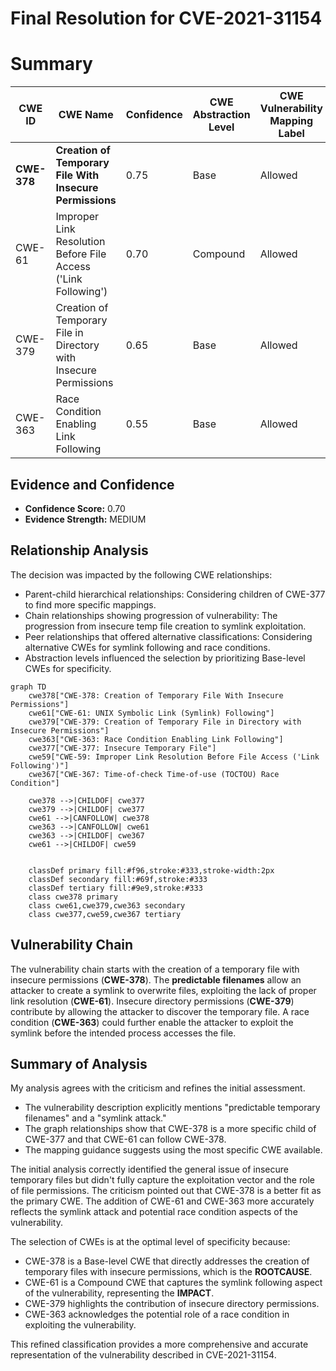 # Final Resolution for CVE-2021-31154

# Summary
| CWE ID | CWE Name | Confidence | CWE Abstraction Level | CWE Vulnerability Mapping Label | CWE-Vulnerability Mapping Notes |
|---|---|---|---|---|---|
| **CWE-378** | **Creation of Temporary File With Insecure Permissions** | 0.75 | Base | Allowed | Primary CWE |
| CWE-61 | Improper Link Resolution Before File Access ('Link Following') | 0.70 | Compound | Allowed | Secondary Candidate |
| CWE-379 | Creation of Temporary File in Directory with Insecure Permissions | 0.65 | Base | Allowed | Secondary Candidate |
| CWE-363 | Race Condition Enabling Link Following | 0.55 | Base | Allowed | Secondary Candidate |

## Evidence and Confidence

*   **Confidence Score:** 0.70
*   **Evidence Strength:** MEDIUM

## Relationship Analysis
The decision was impacted by the following CWE relationships:
  - Parent-child hierarchical relationships: Considering children of CWE-377 to find more specific mappings.
  - Chain relationships showing progression of vulnerability: The progression from insecure temp file creation to symlink exploitation.
  - Peer relationships that offered alternative classifications: Considering alternative CWEs for symlink following and race conditions.
  - Abstraction levels influenced the selection by prioritizing Base-level CWEs for specificity.

```mermaid
graph TD
    cwe378["CWE-378: Creation of Temporary File With Insecure Permissions"]
    cwe61["CWE-61: UNIX Symbolic Link (Symlink) Following"]
    cwe379["CWE-379: Creation of Temporary File in Directory with Insecure Permissions"]
    cwe363["CWE-363: Race Condition Enabling Link Following"]
    cwe377["CWE-377: Insecure Temporary File"]
    cwe59["CWE-59: Improper Link Resolution Before File Access ('Link Following')"]
    cwe367["CWE-367: Time-of-check Time-of-use (TOCTOU) Race Condition"]
    
    cwe378 -->|CHILDOF| cwe377
    cwe379 -->|CHILDOF| cwe377
    cwe61 -->|CANFOLLOW| cwe378
    cwe363 -->|CANFOLLOW| cwe61
    cwe363 -->|CHILDOF| cwe367
    cwe61 -->|CHILDOF| cwe59

    
    classDef primary fill:#f96,stroke:#333,stroke-width:2px
    classDef secondary fill:#69f,stroke:#333
    classDef tertiary fill:#9e9,stroke:#333
    class cwe378 primary
    class cwe61,cwe379,cwe363 secondary
    class cwe377,cwe59,cwe367 tertiary
```

## Vulnerability Chain
The vulnerability chain starts with the creation of a temporary file with insecure permissions (**CWE-378**). The **predictable filenames** allow an attacker to create a symlink to overwrite files, exploiting the lack of proper link resolution (**CWE-61**). Insecure directory permissions (**CWE-379**) contribute by allowing the attacker to discover the temporary file. A race condition (**CWE-363**) could further enable the attacker to exploit the symlink before the intended process accesses the file.

## Summary of Analysis
My analysis agrees with the criticism and refines the initial assessment.
  - The vulnerability description explicitly mentions "predictable temporary filenames" and a "symlink attack."
  - The graph relationships show that CWE-378 is a more specific child of CWE-377 and that CWE-61 can follow CWE-378.
  - The mapping guidance suggests using the most specific CWE available.

The initial analysis correctly identified the general issue of insecure temporary files but didn't fully capture the exploitation vector and the role of file permissions. The criticism pointed out that CWE-378 is a better fit as the primary CWE. The addition of CWE-61 and CWE-363 more accurately reflects the symlink attack and potential race condition aspects of the vulnerability.

The selection of CWEs is at the optimal level of specificity because:
  - CWE-378 is a Base-level CWE that directly addresses the creation of temporary files with insecure permissions, which is the **ROOTCAUSE**.
  - CWE-61 is a Compound CWE that captures the symlink following aspect of the vulnerability, representing the **IMPACT**.
  - CWE-379 highlights the contribution of insecure directory permissions.
  - CWE-363 acknowledges the potential role of a race condition in exploiting the vulnerability.

This refined classification provides a more comprehensive and accurate representation of the vulnerability described in CVE-2021-31154.